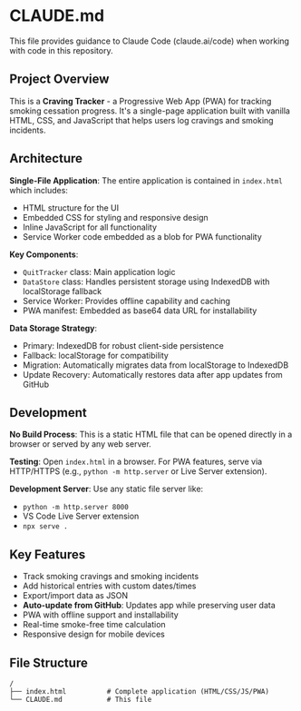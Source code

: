 # CLAUDE.md

This file provides guidance to Claude Code (claude.ai/code) when working with code in this repository.

## Project Overview

This is a **Craving Tracker** - a Progressive Web App (PWA) for tracking smoking cessation progress. It's a single-page application built with vanilla HTML, CSS, and JavaScript that helps users log cravings and smoking incidents.

## Architecture

**Single-File Application**: The entire application is contained in `index.html` which includes:
- HTML structure for the UI
- Embedded CSS for styling and responsive design
- Inline JavaScript for all functionality
- Service Worker code embedded as a blob for PWA functionality

**Key Components**:
- `QuitTracker` class: Main application logic
- `DataStore` class: Handles persistent storage using IndexedDB with localStorage fallback
- Service Worker: Provides offline capability and caching
- PWA manifest: Embedded as base64 data URL for installability

**Data Storage Strategy**:
- Primary: IndexedDB for robust client-side persistence
- Fallback: localStorage for compatibility
- Migration: Automatically migrates data from localStorage to IndexedDB
- Update Recovery: Automatically restores data after app updates from GitHub

## Development

**No Build Process**: This is a static HTML file that can be opened directly in a browser or served by any web server.

**Testing**: Open `index.html` in a browser. For PWA features, serve via HTTP/HTTPS (e.g., `python -m http.server` or Live Server extension).

**Development Server**: Use any static file server like:
- `python -m http.server 8000`
- VS Code Live Server extension
- `npx serve .`

## Key Features

- Track smoking cravings and smoking incidents
- Add historical entries with custom dates/times
- Export/import data as JSON
- **Auto-update from GitHub**: Updates app while preserving user data
- PWA with offline support and installability
- Real-time smoke-free time calculation
- Responsive design for mobile devices

## File Structure

```
/
├── index.html          # Complete application (HTML/CSS/JS/PWA)
└── CLAUDE.md           # This file
```